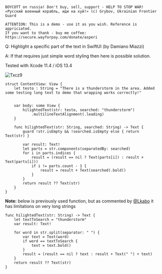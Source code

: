 ```
BOYCOTT on russia! Don't buy, sell, support - HELP TO STOP WAR!
«Русский военный корабль, иди на хуй!» (c) Grybov, Ukrainian Frontier Guard

ATTENTION: This is a demo - use it as you wish. Reference is appriciated.
If you want to thank - buy me coffee: https://secure.wayforpay.com/donate/asperi
```

Q: Highlight a specific part of the text in SwiftUI (by Damiano Miazzi)

A: If that requires just simple word styling then here is possible solution.

Tested with Xcode 11.4 / iOS 13.4

![Txcz9](https://user-images.githubusercontent.com/62171579/175787882-c3025d13-6249-4155-8853-5785736b1dd7.png)

```
struct ContentView: View {
    let testo : String = "There is a thunderstorm in the area. Added some testing long text to demo that wrapping works correctly!"


    var body: some View {
        hilightedText(str: testo, searched: "thunderstorm")
            .multilineTextAlignment(.leading)
    }

    func hilightedText(str: String, searched: String) -> Text {
        guard !str.isEmpty && !searched.isEmpty else { return Text(str) }

        var result: Text!
        let parts = str.components(separatedBy: searched)
        for i in parts.indices {
            result = (result == nil ? Text(parts[i]) : result + Text(parts[i]))
            if i != parts.count - 1 {
                result = result + Text(searched).bold()
            }
        }
        return result ?? Text(str)
    }
}
```

**Note:** below is previously used function, but as commented by [@Lkabo](https://stackoverflow.com/users/1174318/lkabo) it has limitations on very long strings

    func hilightedText(str: String) -> Text {
        let textToSearch = "thunderstorm"
        var result: Text!
 
        for word in str.split(separator: " ") {
            var text = Text(word)
            if word == textToSearch {
                text = text.bold()
            }
            result = (result == nil ? text : result + Text(" ") + text)
        }
        return result ?? Text(str)
    }


